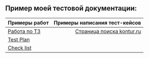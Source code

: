 ## Пример моей тестовой документации:
| Примеры работ                                     | Примеры написания тест-кейсов |
| :-------------                                    | -------------: |
| [Работа по ТЗ](https://docs.google.com/spreadsheets/d/1pwwOFjiKtG5ycKky62hqwNQfBZih3j_vdPm_pcakmb8/edit?usp=sharing)                                        | [Страница поиска kontur.ru](https://docs.google.com/spreadsheets/d/1hp3IsZ4Gmud8_Zm391QAvcNhduSF1lFdRCONIHZVGhk/edit?usp=sharing)  |
| [Test Plan](https://docs.google.com/document/d/1n8cTGAvqCypjRNNJC04MAzEfrsAcTEas/edit?usp=sharing&ouid=101115512239189518646&rtpof=true&sd=true)      |    |
| [Check list](https://docs.google.com/spreadsheets/d/162UMvIIJsK3l53Ro7GVjt44Z2omZDeo0gH6GHF1hOQI/edit?usp=sharing)                                        |    |
